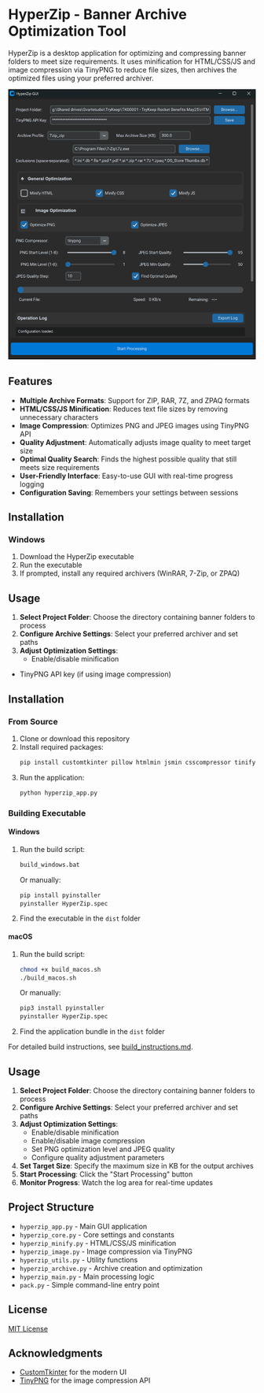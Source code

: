 # HyperZip - Banner Archive Optimization Tool

HyperZip is a desktop application for optimizing and compressing banner folders to meet size requirements. It uses minification for HTML/CSS/JS and image compression via TinyPNG to reduce file sizes, then archives the optimized files using your preferred archiver.

![HyperZip Screenshot](screenshot.png)

## Features

- **Multiple Archive Formats**: Support for ZIP, RAR, 7Z, and ZPAQ formats
- **HTML/CSS/JS Minification**: Reduces text file sizes by removing unnecessary characters
- **Image Compression**: Optimizes PNG and JPEG images using TinyPNG API
- **Quality Adjustment**: Automatically adjusts image quality to meet target size
- **Optimal Quality Search**: Finds the highest possible quality that still meets size requirements
- **User-Friendly Interface**: Easy-to-use GUI with real-time progress logging
- **Configuration Saving**: Remembers your settings between sessions

## Installation

### Windows

1. Download the HyperZip executable
2. Run the executable
3. If prompted, install any required archivers (WinRAR, 7-Zip, or ZPAQ)

## Usage

1. **Select Project Folder**: Choose the directory containing banner folders to process
2. **Configure Archive Settings**: Select your preferred archiver and set paths
3. **Adjust Optimization Settings**:
   - Enable/disable minification
- TinyPNG API key (if using image compression)

## Installation

### From Source

1. Clone or download this repository
2. Install required packages:
   ```bash
   pip install customtkinter pillow htmlmin jsmin csscompressor tinify
   ```
3. Run the application:
   ```bash
   python hyperzip_app.py
   ```

### Building Executable

#### Windows

1. Run the build script:
   ```bash
   build_windows.bat
   ```
   Or manually:
   ```bash
   pip install pyinstaller
   pyinstaller HyperZip.spec
   ```
2. Find the executable in the `dist` folder

#### macOS

1. Run the build script:
   ```bash
   chmod +x build_macos.sh
   ./build_macos.sh
   ```
   Or manually:
   ```bash
   pip3 install pyinstaller
   pyinstaller HyperZip.spec
   ```
2. Find the application bundle in the `dist` folder

For detailed build instructions, see [build_instructions.md](build_instructions.md).

## Usage

1. **Select Project Folder**: Choose the directory containing banner folders to process
2. **Configure Archive Settings**: Select your preferred archiver and set paths
3. **Adjust Optimization Settings**:
   - Enable/disable minification
   - Enable/disable image compression
   - Set PNG optimization level and JPEG quality
   - Configure quality adjustment parameters
4. **Set Target Size**: Specify the maximum size in KB for the output archives
5. **Start Processing**: Click the "Start Processing" button
6. **Monitor Progress**: Watch the log area for real-time updates

## Project Structure

- `hyperzip_app.py` - Main GUI application
- `hyperzip_core.py` - Core settings and constants
- `hyperzip_minify.py` - HTML/CSS/JS minification
- `hyperzip_image.py` - Image compression via TinyPNG
- `hyperzip_utils.py` - Utility functions
- `hyperzip_archive.py` - Archive creation and optimization
- `hyperzip_main.py` - Main processing logic
- `pack.py` - Simple command-line entry point

## License

[MIT License](LICENSE)

## Acknowledgments

- [CustomTkinter](https://github.com/TomSchimansky/CustomTkinter) for the modern UI
- [TinyPNG](https://tinypng.com/) for the image compression API
